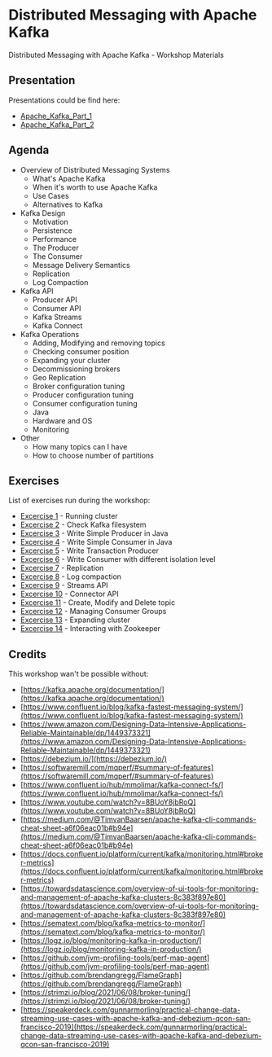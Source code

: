# Distributed Messaging with Apache Kafka

Distributed Messaging with Apache Kafka - Workshop Materials

## Presentation

Presentations could be find here:

* [Apache_Kafka_Part_1](slides/Apache_Kafka_Part_1.pptx)
* [Apache_Kafka_Part_2](slides/Apache_Kafka_Part_2.pptx)

## Agenda

* Overview of Distributed Messaging Systems
  * What's Apache Kafka
  * When it's worth to use Apache Kafka
  * Use Cases
  * Alternatives to Kafka
* Kafka Design
  * Motivation
  * Persistence
  * Performance
  * The Producer
  * The Consumer
  * Message Delivery Semantics
  * Replication
  * Log Compaction
* Kafka API
  * Producer API
  * Consumer API
  * Kafka Streams
  * Kafka Connect
* Kafka Operations
  * Adding, Modifying and removing topics
  * Checking consumer position
  * Expanding your cluster
  * Decommissioning brokers
  * Geo Replication
  * Broker configuration tuning
  * Producer configuration tuning
  * Consumer configuration tuning
  * Java
  * Hardware and OS
  * Monitoring
* Other
  * How many topics can I have
  * How to choose number of partitions

## Exercises

List of exercises run during the workshop:

* [Excercise 1](exercises/exercise_1) - Running cluster
* [Excercise 2](exercises/exercise_2) - Check Kafka filesystem
* [Excercise 3](exercises/exercise_3) - Write Simple Producer in Java
* [Excercise 4](exercises/exercise_4) - Write Simple Consumer in Java
* [Excercise 5](exercises/exercise_5) - Write Transaction Producer
* [Excercise 6](exercises/exercise_6) - Write Consumer with different isolation level
* [Excercise 7](exercises/exercise_7) - Replication
* [Excercise 8](exercises/exercise_8) - Log compaction
* [Excercise 9](exercises/exercise_9) - Streams API
* [Excercise 10](exercises/exercise_10) - Connector API
* [Excercise 11](exercises/exercise_11) - Create, Modify and Delete topic
* [Excercise 12](exercises/exercise_12) - Managing Consumer Groups
* [Excercise 13](exercises/exercise_13) - Expanding cluster
* [Excercise 14](exercises/exercise_14) - Interacting with Zookeeper

## Credits

This workshop wan't be possible without:

* [https://kafka.apache.org/documentation/](https://kafka.apache.org/documentation/)
* [https://www.confluent.io/blog/kafka-fastest-messaging-system/](https://www.confluent.io/blog/kafka-fastest-messaging-system/)
* [https://www.amazon.com/Designing-Data-Intensive-Applications-Reliable-Maintainable/dp/1449373321](https://www.amazon.com/Designing-Data-Intensive-Applications-Reliable-Maintainable/dp/1449373321)
* [https://debezium.io/](https://debezium.io/)
* [https://softwaremill.com/mqperf/#summary-of-features](https://softwaremill.com/mqperf/#summary-of-features)
* [https://www.confluent.io/hub/mmolimar/kafka-connect-fs/](https://www.confluent.io/hub/mmolimar/kafka-connect-fs/)
* [https://www.youtube.com/watch?v=8BUoY8jbRoQ](https://www.youtube.com/watch?v=8BUoY8jbRoQ)
* [https://medium.com/@TimvanBaarsen/apache-kafka-cli-commands-cheat-sheet-a6f06eac01b#b94e](https://medium.com/@TimvanBaarsen/apache-kafka-cli-commands-cheat-sheet-a6f06eac01b#b94e)
* [https://docs.confluent.io/platform/current/kafka/monitoring.html#broker-metrics](https://docs.confluent.io/platform/current/kafka/monitoring.html#broker-metrics)
* [https://towardsdatascience.com/overview-of-ui-tools-for-monitoring-and-management-of-apache-kafka-clusters-8c383f897e80](https://towardsdatascience.com/overview-of-ui-tools-for-monitoring-and-management-of-apache-kafka-clusters-8c383f897e80)
* [https://sematext.com/blog/kafka-metrics-to-monitor/](https://sematext.com/blog/kafka-metrics-to-monitor/)
* [https://logz.io/blog/monitoring-kafka-in-production/](https://logz.io/blog/monitoring-kafka-in-production/)
* [https://github.com/jvm-profiling-tools/perf-map-agent](https://github.com/jvm-profiling-tools/perf-map-agent)
* [https://github.com/brendangregg/FlameGraph](https://github.com/brendangregg/FlameGraph)
* [https://strimzi.io/blog/2021/06/08/broker-tuning/](https://strimzi.io/blog/2021/06/08/broker-tuning/)
* [https://speakerdeck.com/gunnarmorling/practical-change-data-streaming-use-cases-with-apache-kafka-and-debezium-qcon-san-francisco-2019](https://speakerdeck.com/gunnarmorling/practical-change-data-streaming-use-cases-with-apache-kafka-and-debezium-qcon-san-francisco-2019)